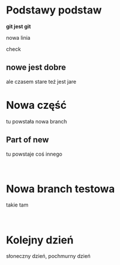 # Podstawy podstaw

**git jest git**

nowa linia

check


## nowe jest dobre

ale czasem stare teź jest jare

# Nowa część

tu powstała nowa branch

## Part of new

tu powstaje coś innego

<br>

# Nowa branch testowa

takie tam

<br>

# Kolejny dzień

słoneczny dzień, pochmurny dzień
